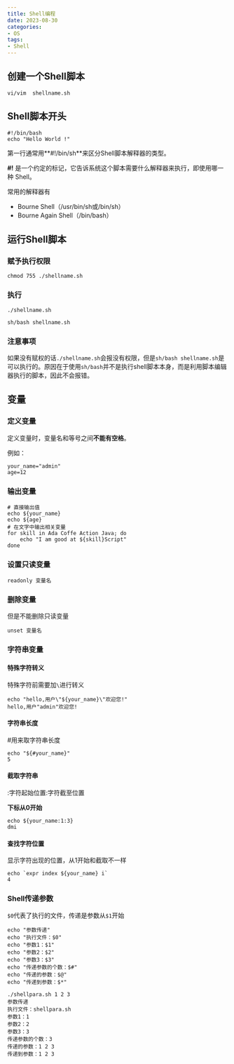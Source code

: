 ```yaml
---
title: Shell编程
date: 2023-08-30
categories:
- OS
tags:
- Shell
---
```


## 创建一个Shell脚本

```shell
vi/vim  shellname.sh
```

## Shell脚本开头

```shell
#!/bin/bash
echo "Hello World !"
```

第一行通常用**#!/bin/sh**来区分Shell脚本解释器的类型。

**#!** 是一个约定的标记，它告诉系统这个脚本需要什么解释器来执行，即使用哪一种 Shell。

常用的解释器有

- Bourne Shell（/usr/bin/sh或/bin/sh）
- Bourne Again Shell（/bin/bash）

## 运行Shell脚本

### 赋予执行权限

```
chmod 755 ./shellname.sh
```

### 执行

```shell
./shellname.sh

sh/bash shellname.sh
```

### 注意事项

如果没有赋权的话`./shellname.sh`会报没有权限，但是`sh/bash shellname.sh`是可以执行的。原因在于使用`sh/bash`并不是执行shell脚本本身，而是利用脚本编辑器执行的脚本，因此不会报错。

## 变量

### 定义变量

定义变量时，变量名和等号之间**不能有空格**。

例如：

```shell
your_name="admin"
age=12
```

### 输出变量

```shell
# 直接输出值
echo ${your_name}
echo ${age}
# 在文字中输出相关变量
for skill in Ada Coffe Action Java; do
    echo "I am good at ${skill}Script"
done
```

### 设置只读变量

```shell
readonly 变量名
```

### 删除变量

但是不能删除只读变量

```
unset 变量名
```

### 字符串变量

#### 特殊字符转义

特殊字符前需要加`\`进行转义

```shell
echo "hello,用户\"${your_name}\"欢迎您!"
hello,用户"admin"欢迎您!
```

#### 字符串长度

#用来取字符串长度

```shell
echo "${#your_name}"
5
```

#### 截取字符串

:字符起始位置:字符截至位置

**下标从0开始**

```shell
echo ${your_name:1:3}
dmi
```

#### 查找字符位置

显示字符出现的位置，从1开始和截取不一样

```shell
echo `expr index ${your_name} i`
4
```

### Shell传递参数

`$0`代表了执行的文件，传递是参数从`$1`开始

```shell
echo "参数传递"
echo "执行文件：$0"
echo "参数1：$1"
echo "参数2：$2"
echo "参数3：$3"
echo "传递参数的个数：$#"
echo "传递的参数：$@"
echo "传递到参数：$*"
```

```shell
./shellpara.sh 1 2 3
参数传递
执行文件：shellpara.sh
参数1：1
参数2：2
参数3：3
传递参数的个数：3
传递的参数：1 2 3
传递到参数：1 2 3
```

